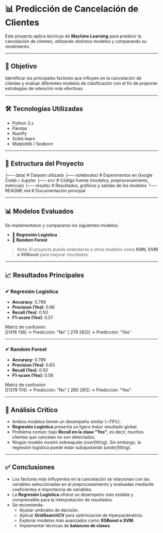 # 📊 Predicción de Cancelación de Clientes

Este proyecto aplica técnicas de **Machine Learning** para predecir la cancelación de clientes, utilizando distintos modelos y comparando su rendimiento.  

---

## 🚀 Objetivo
Identificar los principales factores que influyen en la cancelación de clientes y evaluar diferentes modelos de clasificación con el fin de proponer estrategias de retención más efectivas.  

---

## 🛠️ Tecnologías Utilizadas
- Python 3.x  
- Pandas  
- NumPy  
- Scikit-learn  
- Matplotlib / Seaborn  

---

## 📂 Estructura del Proyecto
├── data/ # Dataset utilizado
├── notebooks/ # Experimentos en Google Colab / Jupyter
├── src/ # Código fuente (modelos, preprocesamiento, métricas)
├── results/ # Resultados, gráficos y salidas de los modelos
└── README.md # Documentación principal


---

## 📊 Modelos Evaluados
Se implementaron y compararon los siguientes modelos:  

- 🔹 **Regresión Logística**  
- 🔹 **Random Forest**  

> Nota: El proyecto puede extenderse a otros modelos como **KNN, SVM o XGBoost** para mejorar resultados.

---

## 📈 Resultados Principales

### ✔ Regresión Logística
- **Accuracy**: 0.798  
- **Precision (Yes)**: 0.66  
- **Recall (Yes)**: 0.50  
- **F1-score (Yes)**: 0.57  

Matriz de confusión:  
[[1416 136] → Predicción: "No"
[ 279 282]] → Predicción: "Yes"


---

### ✔ Random Forest
- **Accuracy**: 0.789  
- **Precision (Yes)**: 0.63  
- **Recall (Yes)**: 0.50  
- **F1-score (Yes)**: 0.56  

Matriz de confusión:  
[[1378 174] → Predicción: "No"
[ 280 281]] → Predicción: "Yes"


---

## 🔎 Análisis Crítico
- Ambos modelos tienen un desempeño similar (~79%).  
- **Regresión Logística** presenta un ligero mejor resultado global.  
- Problema común: bajo **Recall en la clase "Yes"**, es decir, muchos clientes que cancelan no son detectados.  
- Ningún modelo mostró sobreajuste (*overfitting*). Sin embargo, la regresión logística puede estar subajustando (*underfitting*).  

---

## ✅ Conclusiones
- Los factores más influyentes en la cancelación se relacionan con las variables seleccionadas en el preprocesamiento y evaluadas mediante coeficientes e importancia de variables.  
- La **Regresión Logística** ofrece un desempeño más estable y comprensible para la interpretación de resultados.  
- Se recomienda:  
  - Ajustar umbrales de decisión.  
  - Aplicar **GridSearchCV** para optimización de hiperparámetros.  
  - Explorar modelos más avanzados como **XGBoost o SVM**.  
  - Implementar técnicas de **balanceo de clases**.  
